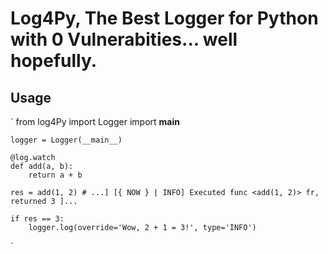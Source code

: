 # Log4Py, The Best Logger for Python with 0 Vulnerabities... well hopefully.

## Usage
`
    from log4Py import Logger
    import __main__

    logger = Logger(__main__)

    @log.watch
    def add(a, b):
        return a + b

    res = add(1, 2) # ...] [{ NOW } | INFO] Executed func <add(1, 2)> fr, returned 3 ]...

    if res == 3:
        logger.log(override='Wow, 2 + 1 = 3!', type='INFO')

`